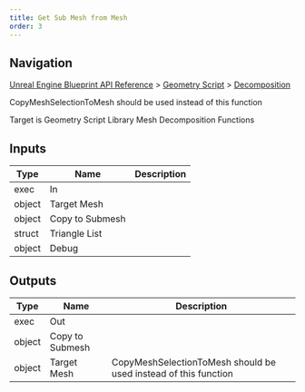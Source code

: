 ```yaml
---
title: Get Sub Mesh from Mesh
order: 3
---
```

## Navigation

[Unreal Engine Blueprint API Reference](https://dev.epicgames.com/documentation/en-us/unreal-engine/BlueprintAPI) > [Geometry Script](https://dev.epicgames.com/documentation/en-us/unreal-engine/BlueprintAPI/GeometryScript) > [Decomposition](https://dev.epicgames.com/documentation/en-us/unreal-engine/BlueprintAPI/GeometryScript/Decomposition)

CopyMeshSelectionToMesh should be used instead of this function

Target is Geometry Script Library Mesh Decomposition Functions

## Inputs

| Type | Name | Description |
| --- | --- | --- |
| exec | In |  |
| object | Target Mesh |  |
| object | Copy to Submesh |  |
| struct | Triangle List |  |
| object | Debug |  |

## Outputs

| Type | Name | Description |
| --- | --- | --- |
| exec | Out |  |
| object | Copy to Submesh |  |
| object | Target Mesh | CopyMeshSelectionToMesh should be used instead of this function |
